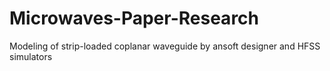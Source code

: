 # Microwaves-Paper-Research
Modeling of strip-loaded coplanar waveguide by ansoft designer and HFSS simulators 
